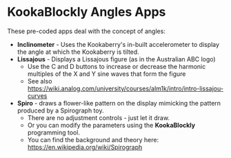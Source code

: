 # KookaBlockly Angles Apps
These pre-coded apps deal with the concept of angles:
- **Inclinometer** - Uses the Kookaberry's in-built accelerometer to display the angle at which the Kookaberry is tilted.
- **Lissajous** - Displays a Lissajous figure (as in the Australian ABC logo)
  - Use the C and D buttons to increase or decrease the harmonic multiples of the X and Y sine waves that form the figure
  - See also https://wiki.analog.com/university/courses/alm1k/intro/intro-lissajou-curves
- **Spiro** - draws a flower-like pattern on the display mimicking the pattern produced by a Spirograph toy.
  - There are no adjustment controls - just let it draw.  
  - Or you can modify the parameters using the **KookaBlockly** programming tool.
  - You can find the background and theory here: https://en.wikipedia.org/wiki/Spirograph
